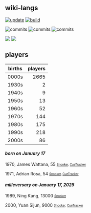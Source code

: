 ## wiki-langs
[![update](https://github.com/dreamerminsk/wiki-langs/actions/workflows/update-tables.yml/badge.svg)](https://github.com/dreamerminsk/wiki-langs/actions/workflows/update-tables.yml)
[![build](https://github.com/dreamerminsk/wiki-langs/actions/workflows/build.yml/badge.svg)](https://github.com/dreamerminsk/wiki-langs/actions/workflows/build.yml)

![commits](https://img.shields.io/github/commit-activity/y/dreamerminsk/wiki-langs)
![commits](https://img.shields.io/github/commit-activity/m/dreamerminsk/wiki-langs)
![commits](https://img.shields.io/github/commit-activity/w/dreamerminsk/wiki-langs)

![](https://img.shields.io/github/languages/code-size/dreamerminsk/wiki-langs)
![](https://img.shields.io/github/repo-size/dreamerminsk/wiki-langs)

## players
| births | players |
| :----: | ------: |
| 0000s | 2665 |
| 1930s | 2 |
| 1940s | 9 |
| 1950s | 13 |
| 1960s | 52 |
| 1970s | 144 |
| 1980s | 175 |
| 1990s | 218 |
| 2000s | 86 |

#### ***born on January 17***
1970, James Wattana, 55 <sub><sup>[Snooker](http://www.snooker.org/res/index.asp?player=193), [CueTracker](http://cuetracker.net/Players/james-wattana/)</sup></sub>

1971, Adrian Rosa, 54 <sub><sup>[Snooker](http://www.snooker.org/res/index.asp?player=1659), [CueTracker](http://cuetracker.net/Players/adrian-rosa/)</sup></sub>


#### ***milleversary on January 17, 2025***
1989, Ning Kang, 13000 <sub><sup>[Snooker](http://www.snooker.org/res/index.asp?player=2357)</sup></sub>

2000, Yuan Sijun, 9000 <sub><sup>[Snooker](http://www.snooker.org/res/index.asp?player=1108), [CueTracker](http://cuetracker.net/Players/yuan-sijun/)</sup></sub>



